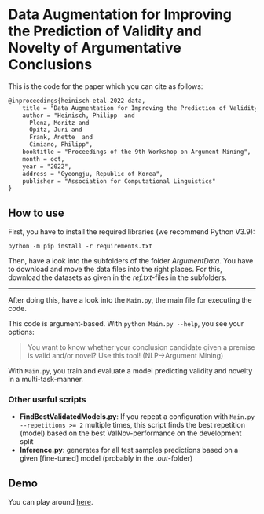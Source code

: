 # Data Augmentation for Improving the Prediction of Validity and Novelty of Argumentative Conclusions

This is the code for the paper which you can cite as follows:

````txt
@inproceedings{heinisch-etal-2022-data,
    title = "Data Augmentation for Improving the Prediction of Validity and Novelty of Argumentative Conclusions",
    author = "Heinisch, Philipp  and
      Plenz, Moritz and 
      Opitz, Juri and 
      Frank, Anette  and
      Cimiano, Philipp",
    booktitle = "Proceedings of the 9th Workshop on Argument Mining",
    month = oct,
    year = "2022",
    address = "Gyeongju, Republic of Korea",
    publisher = "Association for Computational Linguistics"
}
````

## How to use

First, you have to install the required libraries (we recommend Python V3.9):

``
python -m pip install -r requirements.txt
``

Then, have a look into the subfolders of the folder _ArgumentData_. You have to download and move the data files into the right places. For this, download the datasets as given in the _ref.txt_-files in the subfolders.

---

After doing this, have a look into the ``Main.py``, the main file for executing the code.

This code is argument-based. With ``python Main.py --help``, you see your options:

> You want to know whether your conclusion candidate given a premise is valid and/or novel? Use this tool! (NLP->Argument Mining)

With ``Main.py``, you train and evaluate a model predicting validity and novelty in a multi-task-manner.

### Other useful scripts

- **FindBestValidatedModels.py**: If you repeat a configuration with ``Main.py --repetitions >= 2`` multiple times, this script finds the best repetition (model) based on the best ValNov-performance on the development split
- **Inference.py**: generates for all test samples predictions based on a given [fine-tuned] model (probably in the _.out_-folder)

## Demo

You can play around [here](https://huggingface.co/spaces/pheinisch/ConclusionValidityNoveltyClassifier-Augmentation).